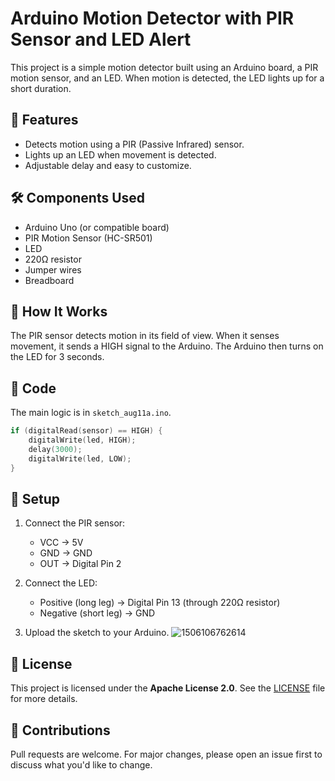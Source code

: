 # Arduino Motion Detector with PIR Sensor and LED Alert

This project is a simple motion detector built using an Arduino board, a PIR motion sensor, and an LED. When motion is detected, the LED lights up for a short duration.

## 🚀 Features

- Detects motion using a PIR (Passive Infrared) sensor.
- Lights up an LED when movement is detected.
- Adjustable delay and easy to customize.

## 🛠️ Components Used

- Arduino Uno (or compatible board)
- PIR Motion Sensor (HC-SR501)
- LED
- 220Ω resistor
- Jumper wires
- Breadboard

## 🧠 How It Works

The PIR sensor detects motion in its field of view. When it senses movement, it sends a HIGH signal to the Arduino. The Arduino then turns on the LED for 3 seconds.

## 💾 Code

The main logic is in `sketch_aug11a.ino`.

```cpp
if (digitalRead(sensor) == HIGH) {
    digitalWrite(led, HIGH);
    delay(3000);
    digitalWrite(led, LOW);
}
```

## 🔧 Setup

1. Connect the PIR sensor:
   - VCC → 5V
   - GND → GND
   - OUT → Digital Pin 2

2. Connect the LED:
   - Positive (long leg) → Digital Pin 13 (through 220Ω resistor)
   - Negative (short leg) → GND

3. Upload the sketch to your Arduino.
![1506106762614](https://github.com/user-attachments/assets/43965d83-6f34-497a-8880-8ddd0c864301)

## 📄 License

This project is licensed under the **Apache License 2.0**. See the [LICENSE](LICENSE) file for more details.

## 🤝 Contributions

Pull requests are welcome. For major changes, please open an issue first to discuss what you'd like to change.
